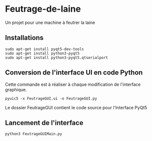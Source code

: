 # Feutrage-de-laine

Un projet pour une machine à feutrer la laine

## Installations

```
sudo apt-get install pyqt5-dev-tools
sudo apt-get install python3-pyqt5
sudo apt-get install python3-pyqt5.qtserialport
```

## Conversion de l'interface UI en code Python

Cette commande est à réaliser à chaque modification de l'interface graphique.
```
pyuic5 -x FeutrageGUI.ui -o FeutrageGUI.py
```


Le dossier FeutrageGUI contient le code source pour l'Interface PyQt5


## Lancement de l'interface

```
python3 FeutrageGUIMain.py
```
